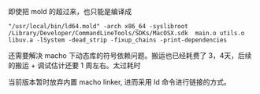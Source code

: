 即使把 mold 的超过来，也只能是编译成

`"/usr/local/bin/ld64.mold" -arch x86_64 -syslibroot /Library/Developer/CommandLineTools/SDKs/MacOSX.sdk  main.o utils.o libuv.a -lSystem -dead_strip -fixup_chains -print-dependencies`

还需要解决 macho 下动态库的符号依赖问题。搬运也已经耗费了 3，4天，后续的搬运 + 调试估计还要 1 周左右。太过耗时

当前版本暂时放弃内置 macho linker, 进而采用 ld 命令进行链接的方式。